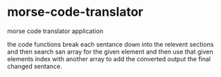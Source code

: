 # morse-code-translator

morse code translator application

the code functions break each sentance down into the relevent sections and then search san array for the given element and then use that given elements index with another array to add the converted output the final changed sentance.
